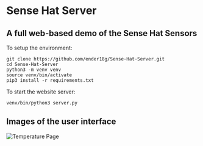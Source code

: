 # Sense Hat Server

## A full web-based demo of the Sense Hat Sensors


To setup the environment:
```
git clone https://github.com/ender18g/Sense-Hat-Server.git
cd Sense-Hat-Server
python3 -m venv venv
source venv/bin/activate
pip3 install -r requirements.txt
```

To start the website server:
``` 
venv/bin/python3 server.py
```

## Images of the user interface

![Temperature Page](temp/png)


